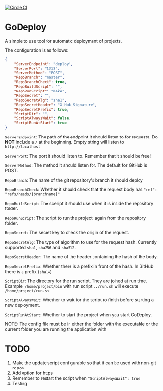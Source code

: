 [![Circle CI](https://circleci.com/gh/morwoen/godeploy.svg?style=svg)](https://circleci.com/gh/morwoen/godeploy)
# GoDeploy
A simple to use tool for automatic deployment of projects.

The configuration is as follows:
```json
{
	"ServerEndpoint": "deploy",
	"ServerPort": "1313",
	"ServerMethod": "POST",
	"RepoBranch": "master",
	"RepoBranchCheck": true,
	"RepoBuildScript": "",
	"RepoRunScript": "make",
	"RepoSecret": "",
	"RepoSecretAlg": "sha1",
	"RepoSecretHeader": "X_Hub_Signature",
	"RepoSecretPrefix": true,
	"ScriptDir": "",
	"ScriptAlwaysWait": false,
	"ScriptRunAtStart": true
}
```

`ServerEndpoint`: The path of the endpoint it should listen to for requests. Do **NOT** include a `/` at the beginning. Empty string will listen to `http://localhost`

`ServerPort`: The port it should listen to. Remember that it should be free!

`ServerMethod`: The method it should listen for. The default for GitHub is POST.

`RepoBranch`: The name of the git repository's branch it should deploy

`RepoBranchCheck`: Whether it should check that the request body has `"ref": "refs/heads/{branchname}"`

`RepoBuildScript`: The sceript it should use when it is inside the repository folder.

`RepoRunScript`: The script to run the project, again from the repository folder.

`RepoSecret`: The secret key to check the origin of the request.

`RepoSecretAlg`: The type of algorithm to use for the request hash. Currently supported `sha1`, `sha256` and `sha512`.

`RepoSecretHeader`: The name of the header containing the hash of the body.

`RepoSecretPrefix`: Whether there is a prefix in front of the hash. In GitHub there is a prefix (`sha1=`)

`ScriptDir`: The directory for the run script. They are joined at run time. Example: `/home/project/bin` with run script `../run.sh` will execute `/home/project/run.sh`

`ScriptAlwaysWait`: Whether to wait for the script to finish before starting a new deployment.

`ScriptRunAtStart`: Whether to start the project when you start GoDeploy.


NOTE: The config file must be in either the folder with the executable or the current folder you are running the application with

# TODO
1. Make the update script configurable so that it can be used with non-git repos
2. Add option for https
3. Remember to restart the script when `"ScriptAlwaysWait": true`
4. Testing
